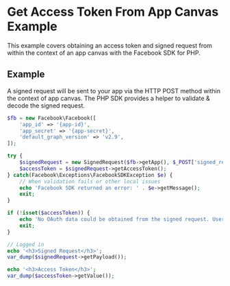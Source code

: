 # Get Access Token From App Canvas Example

This example covers obtaining an access token and signed request from within the context of an app canvas with the Facebook SDK for PHP.

## Example

A signed request will be sent to your app via the HTTP POST method within the context of app canvas. The PHP SDK provides a helper to validate & decode the signed request.

```php
$fb = new Facebook\Facebook([
    'app_id' => '{app-id}',
    'app_secret' => '{app-secret}',
    'default_graph_version' => 'v2.9',
]);

try {
    $signedRequest = new SignedRequest($fb->getApp(), $_POST['signed_request'])
    $accessToken = $signedRequest->getAccessToken();
} catch(Facebook\Exceptions\FacebookSDKException $e) {
    // When validation fails or other local issues
    echo 'Facebook SDK returned an error: ' . $e->getMessage();
    exit;
}

if (!isset($accessToken)) {
    echo 'No OAuth data could be obtained from the signed request. User has not authorized your app yet.';
    exit;
}

// Logged in
echo '<h3>Signed Request</h3>';
var_dump($signedRequest->getPayload());

echo '<h3>Access Token</h3>';
var_dump($accessToken->getValue());
```
